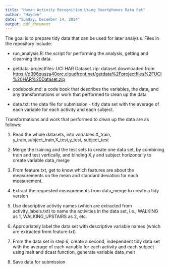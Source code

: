 ```yaml
---
title: "Human Activity Recognition Using Smartphones Data Set"
author: "Hayden"
date: "Sunday, December 14, 2014"
output: pdf_document
---
```


The goal is to prepare tidy data that can be used for later analysis. Files in the repository include:

* run_analysis.R: the script for performing the analysis, getting and clearning the data.

* getdata-projectfiles-UCI HAR Dataset.zip: dataset downloaded from https://d396qusza40orc.cloudfront.net/getdata%2Fprojectfiles%2FUCI%20HAR%20Dataset.zip 

* codebook.md: a code book that describes the variables, the data, and any transformations or work that performed to clean up the data

* data.txt: the data file for submission - tidy data set with the average of each variable for each activity and each subject.

Transformations and work that performed to clean up the data are as follows:

1. Read the whole datasets, into variables X_train, y_train,subject_train,X_test,y_test, subject_test

2. Merge the training and the test sets to create one data set, by combining train and test vertically, and binding X,y and subject horizontally to create variable data_merge

3. From feature.txt, get to know which features are about the measurements on the mean and standard deviation for each measurement. 

4. Extract the requested measurements from data_merge to create a tidy version 

5. Use descriptive activity names (which are extracted from activity_labels.txt) to name the activities in the data set, i.e., WALKING as 1, WALKING_UPSTAIRS as 2, etc.

6. Appropriately label the data set with descriptive variable names (which are extracted from feature.txt)

7. From the data set in step 6, create a second, independent tidy data set with the average of each variable for each activity and each subject using melt and dcast function, generate variable data_melt

8. Save data for submission

 
 